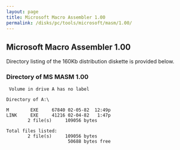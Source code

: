 ```yaml
---
layout: page
title: Microsoft Macro Assembler 1.00
permalink: /disks/pc/tools/microsoft/masm/1.00/
---
```


Microsoft Macro Assembler 1.00
---

Directory listing of the 160Kb distribution diskette is provided below.

### Directory of MS MASM 1.00

	 Volume in drive A has no label

	Directory of A:\

	M        EXE     67840 02-05-82  12:49p
	LINK     EXE     41216 02-04-82   1:47p
	        2 file(s)     109056 bytes

	Total files listed:
	        2 file(s)     109056 bytes
	                       50688 bytes free
